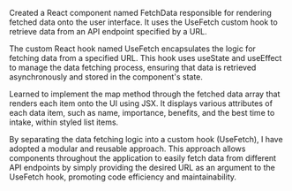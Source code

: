 Created a React component named FetchData responsible for rendering fetched data onto the user interface. It uses the UseFetch custom hook to retrieve data from an API endpoint specified by a URL.

The custom React hook named UseFetch encapsulates the logic for fetching data from a specified URL. This hook uses useState and useEffect to manage the data fetching process, ensuring that data is retrieved asynchronously and stored in the component's state.

Learned to implement the map method through the fetched data array that renders each item onto the UI using JSX. It displays various attributes of each data item, such as name, importance, benefits, and the best time to intake, within styled list items.

By separating the data fetching logic into a custom hook (UseFetch), I have adopted a modular and reusable approach. This approach allows components throughout the application to easily fetch data from different API endpoints by simply providing the desired URL as an argument to the UseFetch hook, promoting code efficiency and maintainability.
